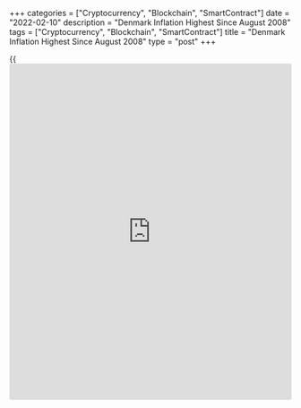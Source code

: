 +++
categories = ["Cryptocurrency", "Blockchain", "SmartContract"]
date = "2022-02-10"
description = "Denmark Inflation Highest Since August 2008"
tags = ["Cryptocurrency", "Blockchain", "SmartContract"]
title = "Denmark Inflation Highest Since August 2008"
type = "post"
+++

{{<iframe id="large-banner" src="https://www.bounty.group/#slide=16.0" width="100%" height="600" scrolling="no" style="border: 0px solid rgb(216, 221, 230); border-radius: 3px;">}}

Denmark's consumer price inflation rose to the highest since August
2008, preliminary data from Statistics Denmark showed on Thursday.

The consumer price index rose 4.3 percent year-on-year in January,
following a 3.1 percent increase in December.

Excluding energy and fresh food, core inflation increased to 1.9 percent
from 1.5 percent.

Prices for housing use, electricity and heating had the largest impact
on the annual inflation, by 7.9 percent.

On a monthly basis, consumer prices rose 1.4 percent in January, as the
prices for electricity, gas and butter went up.

For comments and feedback [contact](https://www.playgroundfx.com/contact/): editorial@rtt[news](https://www.letsplayfx.com/blog/forex-news-website/).com

[Economic News][1]

 **What parts of the world are seeing the best (and worst) economic
performances lately? Click[here][2] to check out our [Econ Scorecard][2]
and find out! See up-to-the-moment [ranking](https://www.playgroundfx.com/blog/crypto-exchange-ranking/)s for the best and worst
performers in [GDP][3], [unemployment rate][4], [inflation][5] and much
more.**

   1. www.rtt[news](https://www.letsplayfx.com/blog/forex-news-website/).com/Content/EconomicNews.aspx
   2. www.rtt[news](https://www.letsplayfx.com/blog/forex-news-website/).com/economic-scorecard/world-rank/unemployment-rate/highest-performance.aspx
   3. www.rtt[news](https://www.letsplayfx.com/blog/forex-news-website/).com/economic-scorecard/world-rank/GDP/highest-performance.aspx
   4. www.rtt[news](https://www.letsplayfx.com/blog/forex-news-website/).com/economic-scorecard/world-rank/unemployment-rate/lowest-performance.aspx
   5. www.rtt[news](https://www.letsplayfx.com/blog/forex-news-website/).com/economic-scorecard/world-rank/CPI/highest-performance.aspx